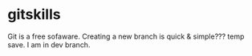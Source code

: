 # gitskills
Git is a free sofaware.
Creating a new branch is quick & simple???
temp save.
I am in dev branch.

